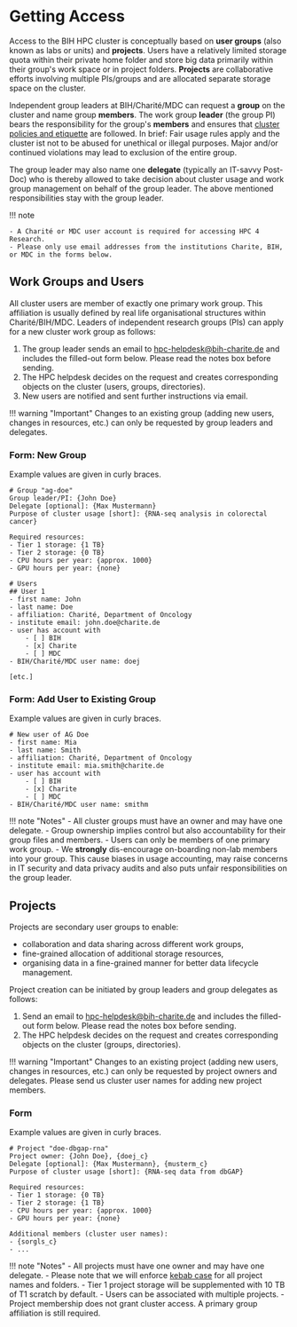 # Getting Access
Access to the BIH HPC cluster is conceptually based on **user groups** (also known as labs or units) and **projects**.
Users have a relatively limited storage quota within their private home folder and store big data primarily within their group's work space or in project folders.
**Projects** are collaborative efforts involving multiple PIs/groups and are allocated separate storage space on the cluster.

Independent group leaders at BIH/Charité/MDC can request a **group** on the cluster and name group **members**. 
The work group **leader** (the group PI) bears the responsibility for the group's **members** and ensures that [cluster policies and etiquette](./policies.md) are followed.
In brief: Fair usage rules apply and the cluster ist not to be abused for unethical or illegal purposes.
Major and/or continued violations may lead to exclusion of the entire group.  

The group leader may also name one **delegate** (typically an IT-savvy Post-Doc) who is thereby allowed to take decision about cluster usage and work group management on behalf of the group leader. 
The above mentioned responsibilities stay with the group leader.  

!!! note

    - A Charité or MDC user account is required for accessing HPC 4 Research.
    - Please only use email addresses from the institutions Charite, BIH, or MDC in the forms below.

## Work Groups and Users
All cluster users are member of exactly one primary work group.
This affiliation is usually defined by real life organisational structures within Charité/BIH/MDC.
Leaders of independent research groups (PIs) can apply for a new cluster work group as follows:

1. The group leader sends an email to hpc-helpdesk@bih-charite.de and includes the filled-out form below.
   Please read the notes box before sending.
2. The HPC helpdesk decides on the request and creates corresponding objects on the cluster (users, groups, directories).
3. New users are notified and sent further instructions via email.

!!! warning "Important"
    Changes to an existing group (adding new users, changes in resources, etc.) can only be requested by group leaders and delegates.

### Form: New Group
Example values are given in curly braces.

```
# Group "ag-doe"
Group leader/PI: {John Doe}
Delegate [optional]: {Max Mustermann}
Purpose of cluster usage [short]: {RNA-seq analysis in colorectal cancer}

Required resources:
- Tier 1 storage: {1 TB}
- Tier 2 storage: {0 TB}
- CPU hours per year: {approx. 1000}
- GPU hours per year: {none}

# Users
## User 1
- first name: John
- last name: Doe
- affiliation: Charité, Department of Oncology
- institute email: john.doe@charite.de
- user has account with
    - [ ] BIH
    - [x] Charite
    - [ ] MDC
- BIH/Charité/MDC user name: doej

[etc.]
```

### Form: Add User to Existing Group
Example values are given in curly braces.

```
# New user of AG Doe
- first name: Mia
- last name: Smith
- affiliation: Charité, Department of Oncology
- institute email: mia.smith@charite.de
- user has account with
    - [ ] BIH
    - [x] Charite
    - [ ] MDC
- BIH/Charité/MDC user name: smithm
```

!!! note "Notes"
    - All cluster groups must have an owner and may have one delegate.
    - Group ownership implies control but also accountability for their group files and members.
    - Users can only be members of one primary work group.
    - We **strongly** dis-encourage on-boarding non-lab members into your group.
      This cause biases in usage accounting, may raise concerns in IT security and data privacy audits and also puts unfair responsibilities on the group leader.

## Projects

Projects are secondary user groups to enable:

- collaboration and data sharing across different work groups,
- fine-grained allocation of additional storage resources,
- organising data in a fine-grained manner for better data lifecycle management. 

Project creation can be initiated by group leaders and group delegates as follows:

1. Send an email to hpc-helpdesk@bih-charite.de and includes the filled-out form below.
   Please read the notes box before sending.
2. The HPC helpdesk decides on the request and creates corresponding objects on the cluster (groups, directories).

!!! warning "Important"
    Changes to an existing project (adding new users, changes in resources, etc.) can only be requested by project owners and delegates.
    Please send us cluster user names for adding new project members.

### Form

Example values are given in curly braces.

```
# Project "doe-dbgap-rna"
Project owner: {John Doe}, {doej_c}
Delegate [optional]: {Max Mustermann}, {musterm_c}
Purpose of cluster usage [short]: {RNA-seq data from dbGAP}

Required resources:
- Tier 1 storage: {0 TB}
- Tier 2 storage: {1 TB}
- CPU hours per year: {approx. 1000}
- GPU hours per year: {none}

Additional members (cluster user names):
- {sorgls_c}
- ...
```

!!! note "Notes"
    - All projects must have one owner and may have one delegate.
    - Please note that we will enforce [kebab case]([url](https://en.wikipedia.org/wiki/Letter_case#Kebab_case)) for all project names and folders.
    - Tier 1 project storage will be supplemented with 10 TB of T1 scratch by default.
    - Users can be associated with multiple projects.
    - Project membership does not grant cluster access. A primary group affiliation is still required.
